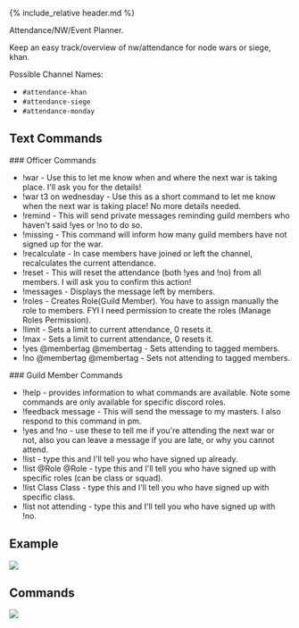 {% include_relative header.md %}

Attendance/NW/Event Planner.

Keep an easy track/overview of nw/attendance for node wars or siege, khan.

Possible Channel Names:
- `#attendance-khan`
- `#attendance-siege`
- `#attendance-monday`

## Text Commands

<section class='flex col left' >
<section markdown="1">
### Officer Commands

- !war - Use this to let me know when and where the next war is taking place. I'll ask you for the details!
- !war t3 on wednesday - Use this as a short command to let me know when the next war is taking place! No more details needed.
- !remind - This will send private messages reminding guild members who haven't said !yes or !no to do so.
- !missing - This command will inform how many guild members have not signed up for the war.
- !recalculate - In case members have joined or left the channel, recalculates the current attendance.
- !reset - This will reset the attendance (both !yes and !no) from all members. I will ask you to confirm this action!
- !messages - Displays the message left by members.
- !roles - Creates Role(Guild Member). You have to assign manually the role to members. FYI I need permission to create the roles (Manage Roles Permission).
- !limit - Sets a limit to current attendance, 0 resets it.
- !max - Sets a limit to current attendance, 0 resets it.
- !yes @membertag @membertag - Sets attending to tagged members.
- !no @membertag @membertag - Sets not attending to tagged members.

</section>
<section markdown="1">
### Guild Member Commands

- !help - provides information to what commands are available. Note some commands are only available for specific discord roles.
- !feedback message - This will send the message to my masters. I also respond to this command in pm.
- !yes and !no - use these to tell me if you're attending the next war or not, also you can leave a message if you are late, or why you cannot attend.
- !list - type this and I'll tell you who have signed up already.
- !list @Role @Role - type this and I'll tell you who have signed up with specific roles (can be class or squad).
- !list Class Class - type this and I'll tell you who have signed up with specific class.
- !list not attending - type this and I'll tell you who have signed up with !no.

</section>
</section>

<div class='flex col'>
    <div>
    <h2 id="example" class="header-level-1">Example</h2>
    <img src='https://cdn.discordapp.com/attachments/223778593711456256/739841554373541928/unknown.png'/>
    </div>
    <div>
    <h2 id="example" class="header-level-1">Commands</h2>
    <img class='scale' src='https://cdn.discordapp.com/attachments/223778593711456256/739841829100585131/unknown.png'/>
    </div>
</div>